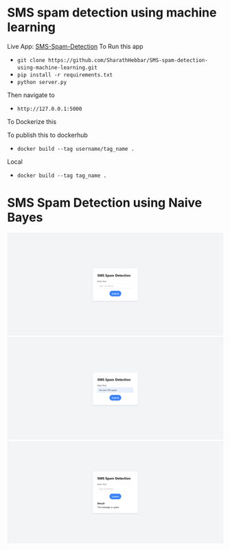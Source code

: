 # SMS spam detection using machine learning

Live App: [SMS-Spam-Detection](https://sms-spam-detection-ckz0.onrender.com/)
To Run this app

- ```git clone https://github.com/SharathHebbar/SMS-spam-detection-using-machine-learning.git```
- ```pip install -r requirements.txt```
- ```python server.py```

Then navigate to

- ```http://127.0.0.1:5000```

To Dockerize this

To publish this to dockerhub
- ```docker build --tag username/tag_name .```

Local
- ```docker build --tag tag_name .``` 


# SMS Spam Detection using Naive Bayes

![Page 1](https://github.com/SharathHebbar/SMS-spam-detection-using-machine-learning/blob/main/assets/1.png)
![Page 2](https://github.com/SharathHebbar/SMS-spam-detection-using-machine-learning/blob/main/assets/2.png)
![Page 3](https://github.com/SharathHebbar/SMS-spam-detection-using-machine-learning/blob/main/assets/3.png)